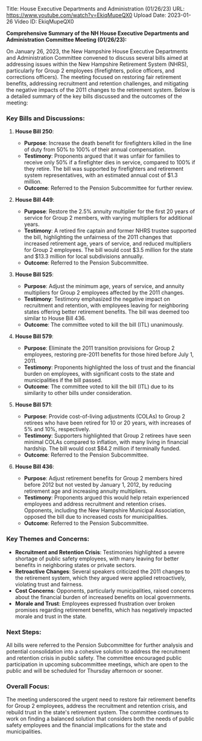 Title: House Executive Departments and Administration (01/26/23)
URL: https://www.youtube.com/watch?v=EkiqMupeQX0
Upload Date: 2023-01-26
Video ID: EkiqMupeQX0

**Comprehensive Summary of the NH House Executive Departments and Administration Committee Meeting (01/26/23):**

On January 26, 2023, the New Hampshire House Executive Departments and Administration Committee convened to discuss several bills aimed at addressing issues within the New Hampshire Retirement System (NHRS), particularly for Group 2 employees (firefighters, police officers, and corrections officers). The meeting focused on restoring fair retirement benefits, addressing recruitment and retention challenges, and mitigating the negative impacts of the 2011 changes to the retirement system. Below is a detailed summary of the key bills discussed and the outcomes of the meeting:

### **Key Bills and Discussions:**

1. **House Bill 250**:
   - **Purpose**: Increase the death benefit for firefighters killed in the line of duty from 50% to 100% of their annual compensation.
   - **Testimony**: Proponents argued that it was unfair for families to receive only 50% if a firefighter dies in service, compared to 100% if they retire. The bill was supported by firefighters and retirement system representatives, with an estimated annual cost of $1.3 million.
   - **Outcome**: Referred to the Pension Subcommittee for further review.

2. **House Bill 449**:
   - **Purpose**: Restore the 2.5% annuity multiplier for the first 20 years of service for Group 2 members, with varying multipliers for additional years.
   - **Testimony**: A retired fire captain and former NHRS trustee supported the bill, highlighting the unfairness of the 2011 changes that increased retirement age, years of service, and reduced multipliers for Group 2 employees. The bill would cost $3.5 million for the state and $13.3 million for local subdivisions annually.
   - **Outcome**: Referred to the Pension Subcommittee.

3. **House Bill 525**:
   - **Purpose**: Adjust the minimum age, years of service, and annuity multipliers for Group 2 employees affected by the 2011 changes.
   - **Testimony**: Testimony emphasized the negative impact on recruitment and retention, with employees leaving for neighboring states offering better retirement benefits. The bill was deemed too similar to House Bill 436.
   - **Outcome**: The committee voted to kill the bill (ITL) unanimously.

4. **House Bill 579**:
   - **Purpose**: Eliminate the 2011 transition provisions for Group 2 employees, restoring pre-2011 benefits for those hired before July 1, 2011.
   - **Testimony**: Proponents highlighted the loss of trust and the financial burden on employees, with significant costs to the state and municipalities if the bill passed.
   - **Outcome**: The committee voted to kill the bill (ITL) due to its similarity to other bills under consideration.

5. **House Bill 571**:
   - **Purpose**: Provide cost-of-living adjustments (COLAs) to Group 2 retirees who have been retired for 10 or 20 years, with increases of 5% and 10%, respectively.
   - **Testimony**: Supporters highlighted that Group 2 retirees have seen minimal COLAs compared to inflation, with many living in financial hardship. The bill would cost $84.2 million if terminally funded.
   - **Outcome**: Referred to the Pension Subcommittee.

6. **House Bill 436**:
   - **Purpose**: Adjust retirement benefits for Group 2 members hired before 2012 but not vested by January 1, 2012, by reducing retirement age and increasing annuity multipliers.
   - **Testimony**: Proponents argued this would help retain experienced employees and address recruitment and retention crises. Opponents, including the New Hampshire Municipal Association, opposed the bill due to increased costs for municipalities.
   - **Outcome**: Referred to the Pension Subcommittee.

### **Key Themes and Concerns**:
- **Recruitment and Retention Crisis**: Testimonies highlighted a severe shortage of public safety employees, with many leaving for better benefits in neighboring states or private sectors.
- **Retroactive Changes**: Several speakers criticized the 2011 changes to the retirement system, which they argued were applied retroactively, violating trust and fairness.
- **Cost Concerns**: Opponents, particularly municipalities, raised concerns about the financial burden of increased benefits on local governments.
- **Morale and Trust**: Employees expressed frustration over broken promises regarding retirement benefits, which has negatively impacted morale and trust in the state.

### **Next Steps**:
All bills were referred to the Pension Subcommittee for further analysis and potential consolidation into a cohesive solution to address the recruitment and retention crisis in public safety. The committee encouraged public participation in upcoming subcommittee meetings, which are open to the public and will be scheduled for Thursday afternoon or sooner.

### **Overall Focus**:
The meeting underscored the urgent need to restore fair retirement benefits for Group 2 employees, address the recruitment and retention crisis, and rebuild trust in the state's retirement system. The committee continues to work on finding a balanced solution that considers both the needs of public safety employees and the financial implications for the state and municipalities.